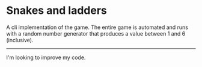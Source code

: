 # Snakes and ladders
A cli implementation of the game.
The entire game is automated and runs with a random number generator that produces a value between 1 and 6 (inclusive).

---
I'm looking to improve my code.
